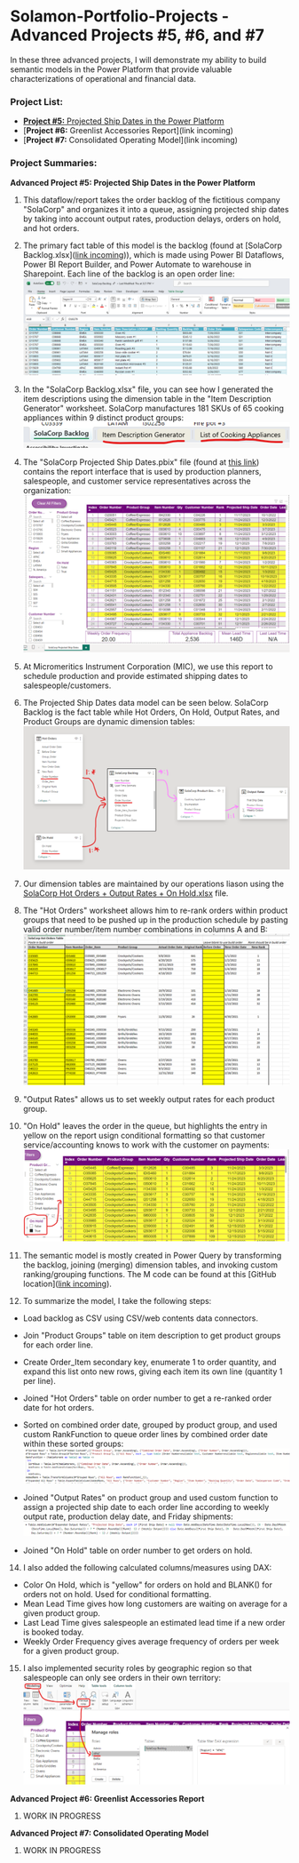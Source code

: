 # Solamon-Portfolio-Projects - Advanced Projects #5, #6, and #7

In these three advanced projects, I will demonstrate my ability to build semantic models in the Power Platform that provide valuable characterizations of operational and financial data.

### **Project List:**

  - [**Project #5:** Projected Ship Dates in the Power Platform](https://github.com/gsolamon/Solamon-Portfolio-Projects/tree/a4df116b6ae961cccb0e23dae92cdcf23fd586f1/Advanced%20Project%20%235%3A%20Projected%20Ship%20Dates%20in%20Power%20BI)
  - [**Project #6:** Greenlist Accessories Report](link incoming)
  - [**Project #7:** Consolidated Operating Model](link incoming)


### **Project Summaries:**

  **Advanced Project #5: Projected Ship Dates in the Power Platform**
  
  1. This dataflow/report takes the order backlog of the fictitious company "SolaCorp" and organizes it into a queue, assigning projected ship dates by taking into account output rates, production delays, orders on hold, and hot orders.
  2. The primary fact table of this model is the backlog (found at [SolaCorp Backlog.xlsx]([link incoming](https://github.com/gsolamon/Solamon-Portfolio-Projects/blob/a4df116b6ae961cccb0e23dae92cdcf23fd586f1/Advanced%20Project%20%235%3A%20Projected%20Ship%20Dates%20in%20Power%20BI/SolaCorp%20Backlog.xlsx))), which is made using Power BI Dataflows, Power BI Report Builder, and Power Automate to warehouse in Sharepoint. Each line of the backlog is an open order line:
  ![SolaCorp Backlog Lines](https://github.com/gsolamon/Solamon-Portfolio-Projects/blob/c60a1db079fbcc40ee37e6ab17e0d9649a8d3032/Advanced%20Project%20%235%3A%20Projected%20Ship%20Dates%20in%20Power%20BI/Images/SolaCorp%20Backlog%20Lines.png)
     
  3. In the "SolaCorp Backlog.xlsx" file, you can see how I generated the item descriptions using the dimension table in the "Item Description Generator" worksheet. SolaCorp manufactures 181 SKUs of 65 cooking appliances within 9 distinct product groups:
  ![Item Description Generator](https://github.com/gsolamon/Solamon-Portfolio-Projects/blob/c60a1db079fbcc40ee37e6ab17e0d9649a8d3032/Advanced%20Project%20%235%3A%20Projected%20Ship%20Dates%20in%20Power%20BI/Images/Item%20Description%20Generator.png)

  4. The "SolaCorp Projected Ship Dates.pbix" file (found at [this link](https://github.com/gsolamon/Solamon-Portfolio-Projects/blob/b82648b4fd81018d272351dcee86be3753a5895c/Advanced%20Project%20%235%3A%20Projected%20Ship%20Dates%20in%20Power%20BI/SolaCorp%20Projected%20Ship%20Dates.pbix)) contains the report interface that is used by production planners, salespeople, and customer service representatives across the organization:
  ![Projected Ship Dates Interface](https://github.com/gsolamon/Solamon-Portfolio-Projects/blob/c60a1db079fbcc40ee37e6ab17e0d9649a8d3032/Advanced%20Project%20%235%3A%20Projected%20Ship%20Dates%20in%20Power%20BI/Images/Projected%20Ship%20Dates%20Interface.png)

  5. At Micromeritics Instrument Corporation (MIC), we use this report to schedule production and provide estimated shipping dates to salespeople/customers.
  6. The Projected Ship Dates data model can be seen below. SolaCorp Backlog is the fact table while Hot Orders, On Hold, Output Rates, and Product Groups are dynamic dimension tables:
  ![Projected Ship Dates Data Model](https://github.com/gsolamon/Solamon-Portfolio-Projects/blob/c60a1db079fbcc40ee37e6ab17e0d9649a8d3032/Advanced%20Project%20%235%3A%20Projected%20Ship%20Dates%20in%20Power%20BI/Images/Projected%20Ship%20Dates%20Data%20Model.png)
  
  7. Our dimension tables are maintained by our operations liason using the [SolaCorp Hot Orders + Output Rates + On Hold.xlsx](https://github.com/gsolamon/Solamon-Portfolio-Projects/blob/a4df116b6ae961cccb0e23dae92cdcf23fd586f1/Advanced%20Project%20%235%3A%20Projected%20Ship%20Dates%20in%20Power%20BI/SolaCorp%20Hot%20Orders%20%2B%20Output%20Rates%20%2B%20On%20Hold.xlsx) file.
  8. The "Hot Orders" worksheet allows him to re-rank orders within product groups that need to be pushed up in the production schedule by pasting valid order number/item number combinations in columns A and B:
  ![Hot Orders](https://github.com/gsolamon/Solamon-Portfolio-Projects/blob/c60a1db079fbcc40ee37e6ab17e0d9649a8d3032/Advanced%20Project%20%235%3A%20Projected%20Ship%20Dates%20in%20Power%20BI/Images/Hot%20Orders.png)

  9. "Output Rates" allows us to set weekly output rates for each product group.
  10. "On Hold" leaves the order in the queue, but highlights the entry in yellow on the report usign conditional formatting so that customer service/accounting knows to work with the customer on payments:
  ![On Hold](https://github.com/gsolamon/Solamon-Portfolio-Projects/blob/c60a1db079fbcc40ee37e6ab17e0d9649a8d3032/Advanced%20Project%20%235%3A%20Projected%20Ship%20Dates%20in%20Power%20BI/Images/On%20Hold.png)

  11. The semantic model is mostly created in Power Query by transforming the backlog, joining (merging) dimension tables, and invoking custom ranking/grouping functions. The M code can be found at this [GitHub location]([link incoming](https://raw.githubusercontent.com/gsolamon/Solamon-Portfolio-Projects/main/Advanced%20Project%20%235%3A%20Projected%20Ship%20Dates%20in%20Power%20BI/Power%20Query%20M%20Code.txt)).
  12. To summarize the model, I take the following steps:
  - Load backlog as CSV using CSV/web contents data connectors.
  - Join "Product Groups" table on item description to get product groups for each order line.
  - Create Order_Item secondary key, enumerate 1 to order quantity, and expand this list onto new rows, giving each item its own line (quantity 1 per line).
  - Joined "Hot Orders" table on order number to get a re-ranked order date for hot orders.
  - Sorted on combined order date, grouped by product group, and used custom RankFunction to queue order lines by combined order date within these sorted groups:
  ![RankFunction](https://github.com/gsolamon/Solamon-Portfolio-Projects/blob/c60a1db079fbcc40ee37e6ab17e0d9649a8d3032/Advanced%20Project%20%235%3A%20Projected%20Ship%20Dates%20in%20Power%20BI/Images/RankFunction.png)

  - Joined "Output Rates" on product group and used custom function to assign a projected ship date to each order line according to weekly output rate, production delay date, and Friday shipments:
  ![Projected Ship Dates Function](https://github.com/gsolamon/Solamon-Portfolio-Projects/blob/c60a1db079fbcc40ee37e6ab17e0d9649a8d3032/Advanced%20Project%20%235%3A%20Projected%20Ship%20Dates%20in%20Power%20BI/Images/Projected%20Ship%20Dates%20Function.png)

  - Joined "On Hold" table on order number to get orders on hold.
      
  14. I also added the following calculated columns/measures using DAX:
  - Color On Hold, which is "yellow" for orders on hold and BLANK() for orders not on hold. Used for conditional formatting.
  - Mean Lead Time gives how long customers are waiting on average for a given product group.
  - Last Lead Time gives salespeople an estimated lead time if a new order is booked today.
  - Weekly Order Frequency gives average frequency of orders per week for a given product group.

  15. I also implemented security roles by geographic region so that salespeople can only see orders in their own territory:
  ![Security Roles](https://github.com/gsolamon/Solamon-Portfolio-Projects/blob/c60a1db079fbcc40ee37e6ab17e0d9649a8d3032/Advanced%20Project%20%235%3A%20Projected%20Ship%20Dates%20in%20Power%20BI/Images/Security%20Roles.png)

  **Advanced Project #6: Greenlist Accessories Report**
  
  1. WORK IN PROGRESS

  **Advanced Project #7: Consolidated Operating Model**
  
  1. WORK IN PROGRESS
